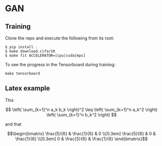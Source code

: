 # GAN

## Training

Clone the repo and execute the following from its root:
```
$ pip install .
$ make download.cifar10
$ make fit ACCELERATOR=[cpu|cuda|mps]
```

To see the progress in the Tensorboard during training:
```
make tensorboard
```

## Latex example

This

$$
\left( \sum_{k=1}^n a_k b_k \right)^2 \leq \left( \sum_{k=1}^n a_k^2 \right) \left( \sum_{k=1}^n b_k^2 \right)
$$

and that

```math
\begin{bmatrix}
\frac{5}{6} & \frac{1}{6} & 0           \\[0.3em]
\frac{5}{6} & 0           & \frac{1}{6} \\[0.3em]
0           & \frac{5}{6} & \frac{1}{6}
\end{bmatrix}
```
